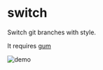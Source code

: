 # switch
Switch git branches with style.

It requires [gum](https://github.com/charmbracelet/gum)

![demo](https://github.com/user-attachments/assets/49248d81-1b23-4965-b297-b546531173d2)
